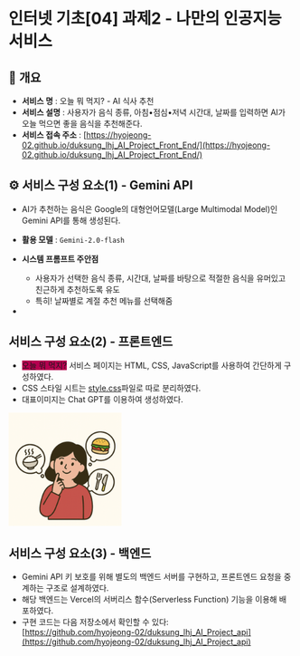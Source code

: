 # 인터넷 기초[04] 과제2 - 나만의 인공지능 서비스

## 🧾 개요

- **서비스 명** : 오늘 뭐 먹지? - AI 식사 추천
- **서비스 설명** : 사용자가 음식 종류, 아침•점심•저녁 시간대, 날짜를 입력하면 AI가 오늘 먹으면 좋을 음식을 추천해준다.
- **서비스 접속 주소** : [https://hyojeong-02.github.io/duksung_lhj_AI_Project_Front_End/](https://hyojeong-02.github.io/duksung_lhj_AI_Project_Front_End/)


## ⚙️ 서비스 구성 요소(1) - Gemini API
- AI가 추천하는 음식은 Google의 대형언어모델(Large Multimodal Model)인 Gemini API를 통해 생성된다.
- **활용 모델** : `Gemini-2.0-flash`
- **시스템 프롬프트 주안점**
  - 사용자가 선택한 음식 종류, 시간대, 날짜를 바탕으로 적절한 음식을 유머있고 친근하게 추천하도록 유도
  - 특히! 날짜별로 계절 추천 메뉴를 선택해줌
 
- 
## 서비스 구성 요소(2) - 프론트엔드
- <span style="background-color:rgb(182,0,80)">오늘 뭐 먹지?</span> 서비스 페이지는 HTML, CSS, JavaScript를 사용하여 간단하게 구성하였다.
- CSS 스타일 시트는 [style.css](style.css)파일로 따로 분리하였다.
- 대표이미지는 Chat GPT를 이용하여 생성하였다.<br>
<img src="./images/main.webp" width="200px" height="200px">



## 서비스 구성 요소(3) - 백엔드
- Gemini API 키 보호를 위해 별도의 백엔드 서버를 구현하고, 프론트엔드 요청을 중계하는 구조로 설계하였다.
- 해당 백엔드는 Vercel의 서버리스 함수(Serverless Function) 기능을 이용해 배포하였다.
- 구현 코드는 다음 저장소에서 확인할 수 있다:  
  [https://github.com/hyojeong-02/duksung_lhj_AI_Project_api](https://github.com/hyojeong-02/duksung_lhj_AI_Project_api)
  
